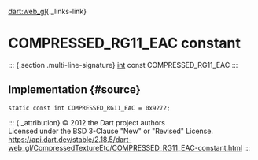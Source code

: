 [dart:web\_gl](../../dart-web_gl/dart-web_gl-library){._links-link}

COMPRESSED\_RG11\_EAC constant
==============================

::: {.section .multi-line-signature}
[int](../../dart-core/int-class) const COMPRESSED\_RG11\_EAC
:::

Implementation {#source}
--------------

``` {.language-dart data-language="dart"}
static const int COMPRESSED_RG11_EAC = 0x9272;
```

::: {._attribution}
© 2012 the Dart project authors\
Licensed under the BSD 3-Clause \"New\" or \"Revised\" License.\
<https://api.dart.dev/stable/2.18.5/dart-web_gl/CompressedTextureEtc/COMPRESSED_RG11_EAC-constant.html>
:::
